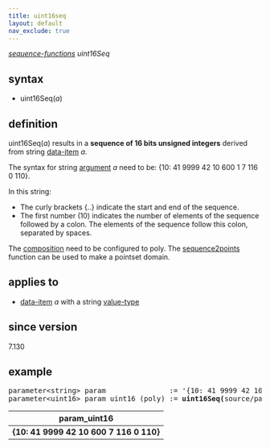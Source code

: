 ```yaml
---
title: uint16seq
layout: default
nav_exclude: true
---
```

*[sequence-functions](sequence-functions) uint16Seq*

## syntax

- uint16Seq(*a*)

## definition

uint16Seq(*a*) results in a **sequence of 16 bits unsigned integers** derived from string [data-item](data-item) *a*.

The syntax for string [argument](argument) *a* need to be: {10: 41 9999 42 10 600 1 7 116 0 110}.

In this string:
- The curly brackets {..} indicate the start and end of the sequence.
- The first number (10) indicates the number of elements of the sequence followed by a colon. The elements of the sequence follow this colon, separated by spaces.

The [composition](composition) need to be configured to poly. The [sequence2points](sequence2points) function can be used to make a pointset domain.

## applies to

- [data-item](data-item) *a* with a string [value-type](value-type)

## since version

7.130

## example
<pre>
parameter&lt;string&gt; param               := '{10: 41 9999 42 10 600 1 7 116 0 110}';
parameter&lt;uint16&gt; param_uint16 (poly) := <B>uint16Seq(</B>source/param<B>)</B>;
</pre>

| param_uint16                           |
|----------------------------------------|
| **{10: 41 9999 42 10 600 7 116 0 110}**|